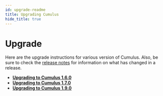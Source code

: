 ```yaml
---
id: upgrade-readme
title: Upgrading Cumulus
hide_title: true
---
```


# Upgrade

Here are the upgrade instructions for various version of Cumulus. Also, be sure to check the [release notes](https://github.com/nasa/cumulus/releases) for information on what has changed in a release.

- **[Upgrading to Cumulus 1.6.0](upgrade/1.6.0.md)**
- **[Upgrading to Cumulus 1.7.0](upgrade/1.7.0.md)**
- **[Upgrading to Cumulus 1.9.0](upgrade/1.9.0.md)**